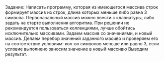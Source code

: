 Задание: Написать программу, которая из имеющегося массива строк формирует массив из строк, длина которых меньше либо равна 3 символа. Первоначальный массив можно ввести с клавиатуры, либо задать на старте выполнения алгоритма. При решении не рекомендуется пользоваться коллекциями, лучше обойтись исключительно массивами.
Задаем массив со значениями, и новый массив. Делаем перебор значений заданного масиво и проверяем его на соответствие условиям: кол-во символов меньше или равно 3, если условие выполнено заносим значение в новый массивю Выводим результат.
